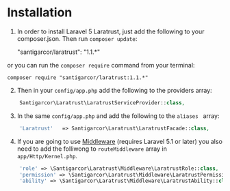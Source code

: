 # Installation
1) In order to install Laravel 5 Laratrust, just add the following to your composer.json. Then run `composer update`:

    "santigarcor/laratrust": "1.1.*"

or you can run the `composer require` command from your terminal:

    composer require "santigarcor/laratrust:1.1.*"

2) Then in your `config/app.php` add the following to the providers array:
```php
    Santigarcor\Laratrust\LaratrustServiceProvider::class,
```
3) In the same `config/app.php` and add the following to the `aliases ` array:
```php
    'Laratrust'   => Santigarcor\Laratrust\LaratrustFacade::class,
```

4) If you are going to use [Middleware](middleware.md) (requires Laravel 5.1 or later) you also need to add the folliwong to `routeMiddleware` array in `app/Http/Kernel.php`.
```php
    'role' => \Santigarcor\Laratrust\Middleware\LaratrustRole::class,
    'permission' => \Santigarcor\Laratrust\Middleware\LaratrustPermission::class,
    'ability' => \Santigarcor\Laratrust\Middleware\LaratrustAbility::class,
```